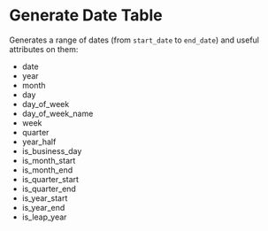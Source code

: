 # Generate Date Table

Generates a range of dates (from `start_date` to `end_date`) and useful
attributes on them:

 - date
 - year
 - month
 - day
 - day_of_week
 - day_of_week_name
 - week
 - quarter
 - year_half
 - is_business_day
 - is_month_start
 - is_month_end
 - is_quarter_start
 - is_quarter_end
 - is_year_start
 - is_year_end
 - is_leap_year